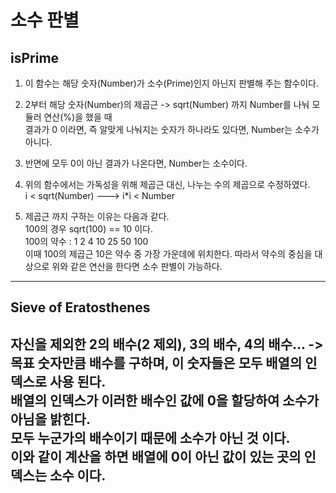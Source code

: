 # 소수 판별  

## isPrime

1. 이 함수는 해당 숫자(Number)가 소수(Prime)인지 아닌지 판별해 주는 함수이다.  

2. 2부터 해당 숫자(Number)의 제곱근 -> sqrt(Number) 까지 Number를 나눠 모듈러 연산(%)을 했을 때  
    결과가 0 이라면, 즉 알맞게 나눠지는 숫자가 하나라도 있다면, Number는 소수가 아니다.  

3. 반면에 모두 0이 아닌 결과가 나온다면, Number는 소수이다.  

4. 위의 함수에서는 가독성을 위해 제곱근 대신, 나누는 수의 제곱으로 수정하였다.  
i < sqrt(Number) ---> i*i < Number  

5. 제곱근 까지 구하는 이유는 다음과 같다.  
100의 경우 sqrt(100) == 10 이다.  
100의 약수 : 1 2 4 10 25 50 100  
이때 100의 제곱근 10은 약수 중 가장 가운데에 위치한다. 따라서 약수의 중심을 대상으로 위와 같은 연산을 한다면 소수 판별이 가능하다.  
---
## Sieve of Eratosthenes  

자신을 제외한 2의 배수(2 제외), 3의 배수, 4의 배수... -> 목표 숫자만큼 배수를 구하며, 이 숫자들은 모두 배열의 인덱스로 사용 된다.  
배열의 인덱스가 이러한 배수인 값에 0을 할당하여 소수가 아님을 밝힌다.  
모두 누군가의 배수이기 때문에 소수가 아닌 것 이다.  
이와 같이 계산을 하면 배열에 0이 아닌 값이 있는 곳의 인덱스는 소수 이다.
---
